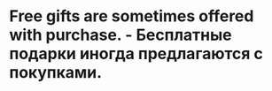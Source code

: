 # Free gifts are sometimes offered with purchase. - Бесплатные подарки иногда предлагаются с покупками.
